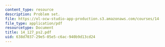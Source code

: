 ```yaml
---
content_type: resource
description: Problem set.
file: https://ol-ocw-studio-app-production.s3.amazonaws.com/courses/14-127-behavioral-economics-and-finance-spring-2004/638d703729e505e5c6ac940b9d13cd24_14_127_ps2.pdf
file_type: application/pdf
resourcetype: Document
title: 14_127_ps2.pdf
uid: 638d7037-29e5-05e5-c6ac-940b9d13cd24
---
```

